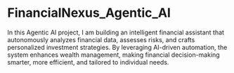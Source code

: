 # FinancialNexus_Agentic_AI
In this Agentic AI project, I am building an intelligent financial assistant that autonomously analyzes financial data, assesses risks, and crafts personalized investment strategies. By leveraging AI-driven automation, the system enhances wealth management, making financial decision-making smarter, more efficient, and tailored to individual needs.
